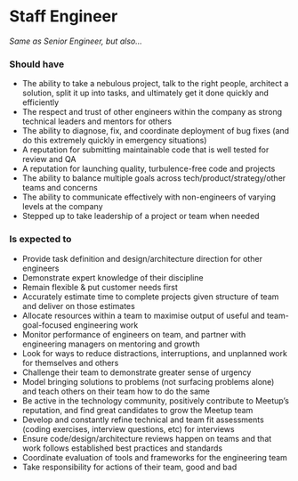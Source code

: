 Staff Engineer
==============

*Same as Senior Engineer, but also...*

### Should have
* The ability to take a nebulous project, talk to the right people, architect a solution, split it up into tasks, and ultimately get it done quickly and efficiently
* The respect and trust of other engineers within the company as strong technical leaders and mentors for others
* The ability to diagnose, fix, and coordinate deployment of bug fixes (and do this extremely quickly in emergency situations)
* A reputation for submitting maintainable code that is well tested for review and QA
* A reputation for launching quality, turbulence-free code and projects
* The ability to balance multiple goals across tech/product/strategy/other teams and concerns
* The ability to communicate effectively with non-engineers of varying levels at the company
* Stepped up to take leadership of a project or team when needed

### Is expected to
* Provide task definition and design/architecture direction for other engineers
* Demonstrate expert knowledge of their discipline
* Remain flexible & put customer needs first 
* Accurately estimate time to complete projects given structure of team and deliver on those estimates
* Allocate resources within a team to maximise output of useful and team-goal-focused engineering work
* Monitor performance of engineers on team, and partner with engineering managers on mentoring and growth
* Look for ways to reduce distractions, interruptions, and unplanned work for themselves and others 
* Challenge their team to demonstrate greater sense of urgency
* Model bringing solutions to problems (not surfacing problems alone) and teach others on their team how to do the same
* Be active in the technology community, positively contribute to Meetup’s reputation, and find great candidates to grow the Meetup team
* Develop and constantly refine technical and team fit assessments (coding exercises, interview questions, etc) for interviews
* Ensure code/design/architecture reviews happen on teams and that work follows established best practices and standards
* Coordinate evaluation of tools and frameworks for the engineering team
* Take responsibility for actions of their team, good and bad
